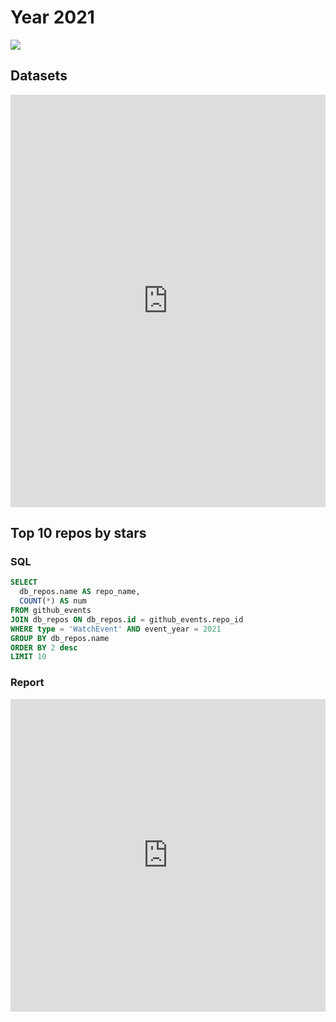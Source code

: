# Year 2021

![](/img/gharchive-title-img-en.png)

## Datasets

<iframe src="https://chart.trytidb.com/chart/729b8abe-11e3-4ca8-bf46-d65e76c95ac0/embedded" allowTransparency="true" width="100%" height="660" scrolling="no" frameborder="0"></iframe>

## Top 10 repos by stars

### SQL

```sql
SELECT 
  db_repos.name AS repo_name,
  COUNT(*) AS num
FROM github_events 
JOIN db_repos ON db_repos.id = github_events.repo_id
WHERE type = 'WatchEvent' AND event_year = 2021
GROUP BY db_repos.name
ORDER BY 2 desc
LIMIT 10
```

### Report

<iframe src="https://chart.trytidb.com/chart/c93742ce-cc36-450d-b0a1-e8430669b050/embedded" allowTransparency="true" width="100%" height="500" scrolling="no" frameborder="0" ></iframe>
